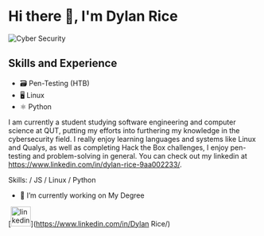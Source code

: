 # Hi there 👋, I'm Dylan Rice
![Cyber Security](https://pbs.twimg.com/profile_banners/1392609676362059777/1672744154/600x200)

## Skills and Experience
* 🗃️ Pen-Testing (HTB)
* 🖥️ Linux
* ⚛️ Python

I am currently a student studying software engineering and computer science at QUT, putting my efforts into furthering my knowledge in the cybersecurity field. I really enjoy learning languages and systems like Linux and Qualys, as well as completing Hack the Box challenges, I enjoy pen-testing and problem-solving in general. You can check out my linkedin at https://www.linkedin.com/in/dylan-rice-9aa002233/. 

Skills: / JS / Linux / Python

- 🔭 I’m currently working on My Degree 


[<img src='https://cdn.jsdelivr.net/npm/simple-icons@3.0.1/icons/linkedin.svg' alt='linkedin' height='40'>](https://www.linkedin.com/in/Dylan Rice/)  
